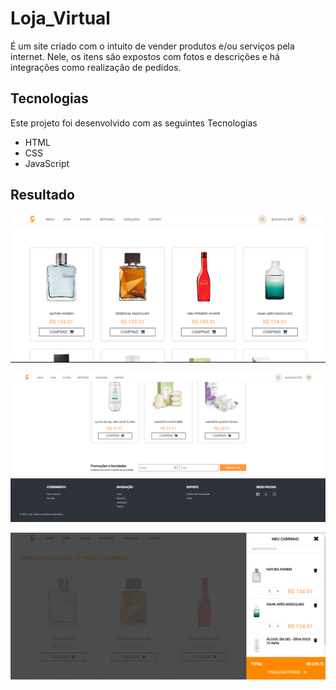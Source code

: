 # Loja_Virtual

É um site criado com o intuito de vender produtos e/ou serviços pela internet. Nele, os itens são expostos com fotos e descrições e há integrações como realização de pedidos.

## Tecnologias

Este projeto foi desenvolvido com as seguintes Tecnologias

- HTML
- CSS
- JavaScript

## Resultado

![App Screenshot](https://github.com/Teixeira007/Loja_Virtual/blob/main/imagens/screenshot.png)

![App Screenshot](https://github.com/Teixeira007/Loja_Virtual/blob/main/imagens/screenshot2.png)

![App Screenshot](https://github.com/Teixeira007/Loja_Virtual/blob/main/imagens/screenshot3.png)

